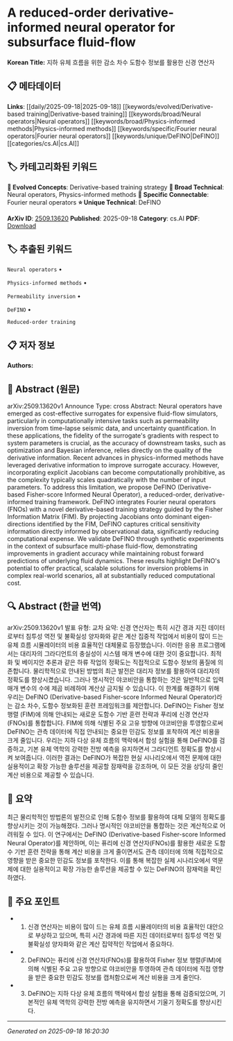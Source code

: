 
# A reduced-order derivative-informed neural operator for subsurface fluid-flow

**Korean Title:** 지하 유체 흐름을 위한 감소 차수 도함수 정보를 활용한 신경 연산자

## 📋 메타데이터

**Links**: [[daily/2025-09-18|2025-09-18]] [[keywords/evolved/Derivative-based training|Derivative-based training]] [[keywords/broad/Neural operators|Neural operators]] [[keywords/broad/Physics-informed methods|Physics-informed methods]] [[keywords/specific/Fourier neural operators|Fourier neural operators]] [[keywords/unique/DeFINO|DeFINO]] [[categories/cs.AI|cs.AI]]

## 🏷️ 카테고리화된 키워드
**🚀 Evolved Concepts**: Derivative-based training strategy
**🔬 Broad Technical**: Neural operators, Physics-informed methods
**🔗 Specific Connectable**: Fourier neural operators
**⭐ Unique Technical**: DeFINO

**ArXiv ID**: [2509.13620](https://arxiv.org/abs/2509.13620)
**Published**: 2025-09-18
**Category**: cs.AI
**PDF**: [Download](https://arxiv.org/pdf/2509.13620.pdf)


## 🏷️ 추출된 키워드



`Neural operators` • 

`Physics-informed methods` • 

`Permeability inversion` • 

`DeFINO` • 

`Reduced-order training`



## 📋 저자 정보

**Authors:** 

## 📄 Abstract (원문)

arXiv:2509.13620v1 Announce Type: cross 
Abstract: Neural operators have emerged as cost-effective surrogates for expensive fluid-flow simulators, particularly in computationally intensive tasks such as permeability inversion from time-lapse seismic data, and uncertainty quantification. In these applications, the fidelity of the surrogate's gradients with respect to system parameters is crucial, as the accuracy of downstream tasks, such as optimization and Bayesian inference, relies directly on the quality of the derivative information. Recent advances in physics-informed methods have leveraged derivative information to improve surrogate accuracy. However, incorporating explicit Jacobians can become computationally prohibitive, as the complexity typically scales quadratically with the number of input parameters. To address this limitation, we propose DeFINO (Derivative-based Fisher-score Informed Neural Operator), a reduced-order, derivative-informed training framework. DeFINO integrates Fourier neural operators (FNOs) with a novel derivative-based training strategy guided by the Fisher Information Matrix (FIM). By projecting Jacobians onto dominant eigen-directions identified by the FIM, DeFINO captures critical sensitivity information directly informed by observational data, significantly reducing computational expense. We validate DeFINO through synthetic experiments in the context of subsurface multi-phase fluid-flow, demonstrating improvements in gradient accuracy while maintaining robust forward predictions of underlying fluid dynamics. These results highlight DeFINO's potential to offer practical, scalable solutions for inversion problems in complex real-world scenarios, all at substantially reduced computational cost.

## 🔍 Abstract (한글 번역)

arXiv:2509.13620v1 발표 유형: 교차
요약: 신경 연산자는 특히 시간 경과 지진 데이터로부터 침투성 역전 및 불확실성 양자화와 같은 계산 집중적 작업에서 비용이 많이 드는 유체 흐름 시뮬레이터의 비용 효율적인 대체물로 등장했습니다. 이러한 응용 프로그램에서는 대리자의 그라디언트의 충실성이 시스템 매개 변수에 대한 것이 중요합니다. 최적화 및 베이지안 추론과 같은 하류 작업의 정확도는 직접적으로 도함수 정보의 품질에 의존합니다. 물리학적으로 안내된 방법의 최근 발전은 대리자 정보를 활용하여 대리자의 정확도를 향상시켰습니다. 그러나 명시적인 야코비안을 통합하는 것은 일반적으로 입력 매개 변수의 수에 제곱 비례하여 계산상 금지될 수 있습니다. 이 한계를 해결하기 위해 우리는 DeFINO (Derivative-based Fisher-score Informed Neural Operator)라는 감소 차수, 도함수 정보화된 훈련 프레임워크를 제안합니다. DeFINO는 Fisher 정보 행렬 (FIM)에 의해 안내되는 새로운 도함수 기반 훈련 전략과 푸리에 신경 연산자 (FNOs)를 통합합니다. FIM에 의해 식별된 주요 고유 방향에 야코비안을 투영함으로써 DeFINO는 관측 데이터에 직접 안내되는 중요한 민감도 정보를 포착하여 계산 비용을 크게 줄입니다. 우리는 지하 다상 유체 흐름의 맥락에서 합성 실험을 통해 DeFINO를 검증하고, 기본 유체 역학의 강력한 전방 예측을 유지하면서 그라디언트 정확도를 향상시켜 보여줍니다. 이러한 결과는 DeFINO가 복잡한 현실 시나리오에서 역전 문제에 대한 실용적이고 확장 가능한 솔루션을 제공할 잠재력을 강조하며, 이 모든 것을 상당히 줄인 계산 비용으로 제공할 수 있습니다.

## 📝 요약

최근 물리학적인 방법론의 발전으로 인해 도함수 정보를 활용하여 대체 모델의 정확도를 향상시키는 것이 가능해졌다. 그러나 명시적인 야코비안을 통합하는 것은 계산적으로 어려워질 수 있다. 이 연구에서는 DeFINO (Derivative-based Fisher-score Informed Neural Operator)를 제안하며, 이는 퓨리에 신경 연산자(FNOs)를 활용한 새로운 도함수 기반 훈련 전략을 통해 계산 비용을 크게 줄이면서도 관측 데이터에 의해 직접적으로 영향을 받은 중요한 민감도 정보를 포착한다. 이를 통해 복잡한 실제 시나리오에서 역문제에 대한 실용적이고 확장 가능한 솔루션을 제공할 수 있는 DeFINO의 잠재력을 확인하였다.

## 🎯 주요 포인트


- 1. 신경 연산자는 비용이 많이 드는 유체 흐름 시뮬레이터의 비용 효율적인 대안으로 부상하고 있으며, 특히 시간 경과에 따른 지진 데이터로부터 침투성 역전 및 불확실성 양자화와 같은 계산 집약적인 작업에서 중요하다.

- 2. DeFINO는 퓨리에 신경 연산자(FNOs)를 활용하여 Fisher 정보 행렬(FIM)에 의해 식별된 주요 고유 방향으로 야코비안을 투영하여 관측 데이터에 직접 영향을 받은 중요한 민감도 정보를 캡처함으로써 계산 비용을 크게 줄인다.

- 3. DeFINO는 지하 다상 유체 흐름의 맥락에서 합성 실험을 통해 검증되었으며, 기본적인 유체 역학의 강력한 전방 예측을 유지하면서 기울기 정확도를 향상시킨다.


---

*Generated on 2025-09-18 16:20:30*